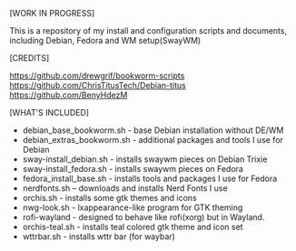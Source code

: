                             
[WORK IN PROGRESS]

This is a repository of my install and configuration scripts and documents, including Debian, Fedora and WM setup(SwayWM)

[CREDITS]

https://github.com/drewgrif/bookworm-scripts  
https://github.com/ChrisTitusTech/Debian-titus  
https://github.com/BenyHdezM


[WHAT’S INCLUDED]

* debian_base_bookworm.sh - base Debian installation without DE/WM
* debian_extras_bookworm.sh - additional packages and tools I use for Debian
* sway-install_debian.sh - installs swaywm pieces on Debian Trixie
* sway-install_fedora.sh - installs swaywm pieces on Fedora
* fedora_install_base.sh - installs tools and packages I use for Fedora
* nerdfonts.sh – downloads and installs Nerd Fonts I use
* orchis.sh - installs some gtk themes and icons
* nwg-look.sh - lxappearance-like program for GTK theming
* rofi-wayland - designed to behave like rofi(xorg) but in Wayland.
* orchis-teal.sh - installs teal colored gtk theme and icon set
* wttrbar.sh - installs wttr bar (for waybar)
